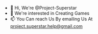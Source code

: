 - 👋 Hi, We're @Project-Superstar
- 👀 We're interested in Creating Games
- 📫 You Can reach Us By emailing Us At project.superstar.help@gmail.com
